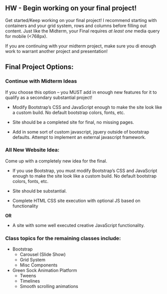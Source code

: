 ## HW - Begin working on your final project!

Get started/Keep working on your final project! I recommend starting with containers and your grid system, rows and columns before filling out content. Just like the Midterm, your Final requires _at least one_ media query for mobile (<768px).

If you are continuing with your midterm project, make sure you di enough work to warrant another project and presentation!

## Final Project Options:

### Continue with Midterm Ideas

If you choose this option – you MUST add in enough new features for it to qualify as a secondary substantial project!

- Modify Bootstrap’s CSS and JavaScript enough to make the site look like a custom build. No default bootstrap colors, fonts, etc.

- Site should be a completed site for final, no missing pages.

- Add in some sort of custom javascript, jquery outside of bootstrap defaults. Attempt to implement an external javascript framework.

### All New Website Idea:

Come up with a completely new idea for the final.

- If you use Bootstrap, you must modify Bootstrap’s CSS and JavaScript enough to make the site look like a custom build. No default bootstrap colors, fonts, etc.

- Site should be substantial.

- Complete HTML CSS site execution with optional JS based on functionality

**OR**

- A site with some well executed creative JavaScript functionality.

### Class topics for the remaining classes include:

- Bootstrap
  - Carousel (Slide Show)
  - Grid System
  - Misc Components
- Green Sock Animation Platform
  - Tweens
  - Timelines
  - Smooth scrolling animations
